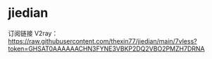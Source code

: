 # jiedian
订阅链接
V2ray：https://raw.githubusercontent.com/thexin77/jiedian/main/7vless?token=GHSAT0AAAAAACHN3FYNE3VBKP2DQ2VBO2PMZH7DRNA
